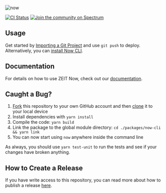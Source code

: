 ![now](https://assets.zeit.co/image/upload/v1581518533/repositories/now-cli/v4.png)

[![CI Status](https://badgen.net/github/checks/zeit/now?label=CI)](https://github.com/zeit/now/actions?workflow=CI)
[![Join the community on Spectrum](https://withspectrum.github.io/badge/badge.svg)](https://spectrum.chat/zeit)

## Usage

Get started by [Importing a Git Project](https://zeit.co/import) and use `git push` to deploy. Alternatively, you can [install Now CLI](https://zeit.co/download).

## Documentation

For details on how to use ZEIT Now, check out our [documentation](https://zeit.co/docs).

## Caught a Bug?

1. [Fork](https://help.github.com/articles/fork-a-repo/) this repository to your own GitHub account and then [clone](https://help.github.com/articles/cloning-a-repository/) it to your local device
2. Install dependencies with `yarn install`
3. Compile the code: `yarn build`
4. Link the package to the global module directory: `cd ./packages/now-cli && yarn link`
5. You can now start using `now` anywhere inside the command line

As always, you should use `yarn test-unit` to run the tests and see if your changes have broken anything.

## How to Create a Release

If you have write access to this repository, you can read more about how to publish a release [here](https://github.com/zeit/now/wiki/Creating-a-Release).

